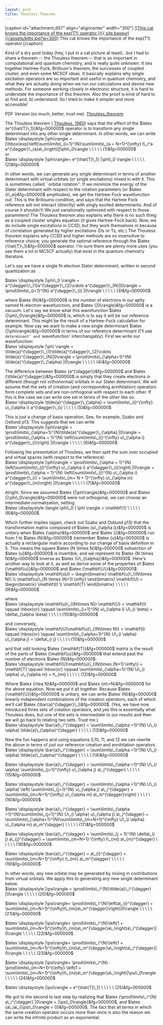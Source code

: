```yaml
--- 
layout: post 
title: Thouless Theorem 
---
```


[caption id="attachment\_657" align="aligncenter" width="300"] [![This cat knows the importance of the exp(T1) operator.]({{ site.baseurl }}/assets/kitty.jpg?w=300)](http://joshuagoings.files.wordpress.com/2013/11/kitty.jpg) This cat knows the importance of the exp(T1) operator.[/caption]

Kind of a dry post today (hey, I put in a cat picture at least)...but I had to share a theorem -- the Thouless theorem -- that is so important in computational and quantum chemistry, and is really quite unknown. It ties together Hartree-Fock, Brillouin's theorem, the successes of coupled cluster, and even some MCSCF ideas. It basically explains why single excitation operators are so important and useful in quantum chemistry, and what they are actually doing when we run our calculations and devise new methods. For someone working closely in electronic structure, it is hard to understate the importance of this theorem. Also the proof is kind of hard to a) find and, b) understand. So I tried to make it simpler and more accessible!

PDF Version (so much, better, trust me): [Thouless\_theorem](http://joshuagoings.files.wordpress.com/2014/03/thouless_theorem.pdf) [  
](http://joshuagoings.files.wordpress.com/2013/11/thouless_theorem.pdf)

The Thouless theorem ( [Thouless, 1960](http://www.sciencedirect.com/science/article/pii/0029558260900481)) says that the effect of the $latex {e^{\hat{T}\_1}}&fg=000000$ operator is to transform any single determinant into any other single determinant. In other words, we can write  
$latex \displaystyle |\phi\rangle = [\hbox{exp}\left(\sum\limits\_{i=1}^{N}\sum\limits\_{a = N+1}^{\infty} t\_i^a a^{\dagger}\_{a}a\_i\right)]|\phi\_0\rangle \ \ \ \ \ (1)&fg=000000$  
or  
$latex \displaystyle |\phi\rangle= e^{\hat{T}\_1} |\phi\_0 \rangle \ \ \ \ \ (2)&fg=000000$

In other words, we can generate any single determinant in terms of another determinant with virtual orbitals (or single excitations) mixed in with it. This is sometimes called ``orbital rotation''. If we minimize the energy of the Slater determinant with respect to the rotation parameters (or $latex {t\_ai}&fg=000000$ amplitudes), we get the Hartree-Fock wavefunction out. This is the Brillouins condition, and says that the Hartree Fock reference will not interact (directly) with singly excited determinants. And of course it shouldn't! We just variationally optimized with respect to those parameters! The Thouless theorem also explains why there is no such thing as a coupled cluster singles equation (it gives Hartree-Fock back). Now, we do include single excitations in CCSD, but they work themselves in because of correlation generated by higher excitations (Ds or Ts, etc.) The Thouless theorem explains why CCSD and higher methods are so insensitive to reference choice; you generate the optimal reference through the $latex {\hat{T}\_1}&fg=000000$ operator. I'm sure there are plenty more uses (you see them a lot in MCSCF actually) that exist in the quantum chemistry literature.

Let's say we have a single N-electron Slater determinant, written in second quantization as

$latex \displaystyle |\phi\_0 \rangle = a^{\dagger}\_{1}a^{\dagger}\_{2}\cdots a^{\dagger}\_{N}|0\rangle = \prod\limits\_{i=1}^{N} a^{\dagger}\_{i} |0\rangle \ \ \ \ \ (3)&fg=000000$

where $latex {N}&fg=000000$ is the number of electrons in our aptly named N-electron wavefunction, and $latex {|0\rangle}&fg=000000$ is a vacuum. Let's say we know what this wavefunction $latex {|\phi\_0\rangle}&fg=000000$ is, which is to say it will be our reference determinant. This might be the result of a Hartree-Fock calculation for example. Now say we want to make a new single determinant $latex {|\phi\rangle}&fg=000000$ in terms of our reference determinant (I'll use `determinant' and `wavefunction' interchangably). First we write our wavefunction:  
$latex \displaystyle |\phi \rangle = \tilde{a}^{\dagger}\_{1}\tilde{a}^{\dagger}\_{2}\cdots \tilde{a}^{\dagger}\_{N}|0\rangle = \prod\limits\_{\alpha=1}^{N} \tilde{a}^{\dagger}\_{\alpha} |0\rangle \ \ \ \ \ (4)&fg=000000$

The difference between $latex {a^{\dagger}}&fg=000000$ and $latex {\tilde{a}^{\dagger}}&fg=000000$ is simply that they create electrons in different (though not orthonormal) orbitals in our Slater determinant. We will assume that the sets of creation (and corresponding annihilation) operators form complete sets and are non-orthogonal with respect to each other. If this is the case we can write one set in terms of the other like so:  
$latex \displaystyle \tilde{a}^{\dagger}\_{\alpha} = \sum\limits\_{i}^{\infty} u\_{\alpha i} a^{\dagger}\_{i} \ \ \ \ \ (5)&fg=000000$

This is just a change of basis operation. See, for example, Szabo and Ostlund p13. This suggests that we can write  
$latex \displaystyle |\phi\rangle = \prod\limits\_{\alpha=1}^{N}\tilde{a}^{\dagger}\_{\alpha} |0\rangle = \prod\limits\_{\alpha = 1}^{N} \left(\sum\limits\_{i}^{\infty} u\_{\alpha i} a^{\dagger}\_{i}\right) |0\rangle \ \ \ \ \ (6)&fg=000000$

Following the presentation of Thouless, we then split the sum over occupied and virtual spaces (with respect to the reference):  
$latex \displaystyle |\phi\rangle = \prod\limits\_{\alpha = 1}^{N} \left(\sum\limits\_{i}^{\infty} u\_{\alpha i} a^{\dagger}\_{i}\right) |0\rangle = \prod\limits\_{\alpha = 1}^{N} \left(\sum\limits\_{i}^{N} u\_{\alpha i} a^{\dagger}\_{i} + \sum\limits\_{m= N + 1}^{\infty} u\_{\alpha m} a^{\dagger}\_{m}\right) |0\rangle \ \ \ \ \ (7)&fg=000000$

Alright. Since we assumed $latex {|\phi\rangle}&fg=000000$ and $latex {|\phi\_0\rangle}&fg=000000$ were not orthogonal, we can choose an intermediate normalization, setting  
$latex \displaystyle \langle \phi\_0 | \phi \rangle = \mathbf{1} \ \ \ \ \ (8)&fg=000000$

Which further implies (again, check out Szabo and Ostlund p13) that the transformation matrix composed of $latex {u\_{\alpha i}}&fg=000000$ is unitary when $latex {\alpha}&fg=000000$ and $latex {i}&fg=000000$ run from 1 to $latex {N}&fg=000000$ (remember $latex {u}&fg=000000$ is actually a rectangular matrix according to our change of basis definition in 5. This means the square $latex {N \times N}&fg=000000$ subsection of $latex {u}&fg=000000$ is invertible, and we represent its $latex {N \times N}&fg=000000$ inverse as $latex {U\_{i\alpha}}&fg=000000$. Here's another way to look at it, as well as derive some of the properties of $latex {\mathbf{u}}&fg=000000$ and $latex {\mathbf{U}}&fg=000000$:  
$latex \displaystyle \mathbf{uU} = \begin{bmatrix} \mathbf{u}\_{(N\times N)} \\ \mathbf{u}\_{N \times (N+1):\infty} \end{bmatrix} \mathbf{U} = \begin{bmatrix} \mathbf{I} \\ \mathbf{T} \end{bmatrix} \ \ \ \ \ (9)&fg=000000$

where  
$latex \displaystyle \mathbf{u}\_{(N\times N)} \mathbf{U} = \mathbf{I} \qquad \hbox{or} \qquad \sum\limits\_{i=1}^{N} u\_{\alpha i} U\_{i \beta} = \delta\_{\alpha \beta} \ \ \ \ \ (10)&fg=000000$

and conversely,  
$latex \displaystyle \mathbf{U}\mathbf{u}\_{(N\times N)} = \mathbf{I} \qquad \hbox{or} \qquad \sum\limits\_{\alpha=1}^{N} U\_{i \alpha} u\_{\alpha j} = \delta\_{i j} \ \ \ \ \ (11)&fg=000000$

and that odd looking $latex {\mathbf{T}}&fg=000000$ matrix is the result of the parts of $latex {\mathbf{u}}&fg=000000$ that extend past the number of electrons $latex {N}&fg=000000$:  
$latex \displaystyle \mathbf{U}\mathbf{u}\_{(N\times (N+1):\infty)} = \mathbf{T} \qquad \hbox{or} \qquad \sum\limits\_{\alpha=1}^{N} U\_{i \alpha} u\_{\alpha m} = t\_{mi} \ \ \ \ \ (12)&fg=000000$

Where $latex {i\leq N}&fg=000000$ and $latex {m\>N}&fg=000000$ for the above equation. Now we put it all together. Because $latex {\mathbf{U}}&fg=000000$ is unitary, we can write $latex {N}&fg=000000$ linearly independent combinations of the creation operators, each of which we'll call $latex {\bar{a}^{\dagger}\_i}&fg=000000$. (Yes, we have now introduced three sets of creation operators, and yes this is essentially what Thouless does, but one of the sets is intermediate to our results and then we will go back to relating two sets. Trust me.)  
$latex \displaystyle \bar{a}\_i^{\dagger} = \sum\limits\_{\alpha =1}^{N} U\_{i \alpha} \tilde{a}\_{\alpha}^{\dagger} \ \ \ \ \ (13)&fg=000000$

Now the fun happens and using equations 5,10, 11, and 12 we can rewrite the above in terms of just our reference creation and annihilation operators  
$latex \displaystyle \bar{a}\_i^{\dagger} = \sum\limits\_{\alpha =1}^{N} U\_{i \alpha} \tilde{a}\_{\alpha}^{\dagger} \ \ \ \ \ (14)&fg=000000$

$latex \displaystyle \bar{a}\_i^{\dagger} = \sum\limits\_{\alpha =1}^{N} U\_{i \alpha} \sum\limits\_{j=1}^{\infty} u\_{\alpha j} a\_j^{\dagger} \ \ \ \ \ (15)&fg=000000$

$latex \displaystyle \bar{a}\_i^{\dagger} = \sum\limits\_{\alpha =1}^{N} U\_{i \alpha} \left( \sum\limits\_{j=1}^{N} u\_{\alpha j} a\_j^{\dagger} + \sum\limits\_{m=N+1}^{\infty} u\_{\alpha m} a\_m^{\dagger}\right) \ \ \ \ \ (16)&fg=000000$

$latex \displaystyle \bar{a}\_i^{\dagger} = \sum\limits\_{\alpha =1}^{N}\sum\limits\_{j=1}^{N} U\_{i \alpha} u\_{\alpha j} a\_j^{\dagger} + \sum\limits\_{\alpha=1}^{N}\sum\limits\_{m=N+1}^{\infty} U\_{i \alpha} u\_{\alpha m} a\_m^{\dagger} \ \ \ \ \ (17)&fg=000000$

$latex \displaystyle \bar{a}\_i^{\dagger} = \sum\limits\_{j = 1}^{N} \delta\_{i j} a\_{j}^{\dagger} + \sum\limits\_{m=N+1}^{\infty} t\_{mi} a\_{m}^{\dagger} \ \ \ \ \ (18)&fg=000000$

$latex \displaystyle \bar{a}\_i^{\dagger} = a\_{i}^{\dagger} + \sum\limits\_{m=N+1}^{\infty} t\_{mi} a\_m^{\dagger} \ \ \ \ \ (19)&fg=000000$

In other words, any new orbital may be generated by mixing in contributions from virtual orbitals. We apply this to generating any new single determinant below.  
$latex \displaystyle |\psi\rangle = \prod\limits\_i^{N}\tilde{a}\_i^{\dagger} |0\rangle \ \ \ \ \ (20)&fg=000000$

$latex \displaystyle |\psi\rangle= \prod\limits\_i^{N}\left(a\_{i}^{\dagger} + \sum\limits\_{m=N+1}^{\infty}t\_{mi}a\_m^{\dagger}\right)|0\rangle \ \ \ \ \ (21)&fg=000000$

$latex \displaystyle |\psi\rangle= \prod\limits\_i^{N}\left(1 + \sum\limits\_{m=N+1}^{\infty}t\_{mi}a\_m^{\dagger}a\_i\right)a\_i^{\dagger}|0\rangle \ \ \ \ \ (22)&fg=000000$

$latex \displaystyle |\psi\rangle= \prod\limits\_i^{N}\left(1 + \sum\limits\_{m=N+1}^{\infty}t\_{mi}a\_m^{\dagger}a\_i\right)a\_i^{\dagger}|0\rangle \ \ \ \ \ (23)&fg=000000$

$latex \displaystyle |\psi\rangle= \prod\limits\_i^{N} \prod\limits\_{m=N+1}^{\infty} \left(1 + \sum\limits\_{m=N+1}^{\infty}t\_{mi}a\_m^{\dagger}a\_i\right)|\psi\_0\rangle \ \ \ \ \ (24)&fg=000000$

$latex \displaystyle |\psi\rangle = e^{\hat{T}\_1} \ \ \ \ \ (25)&fg=000000$

We got to the second to last step by realizing that $latex {\prod\limits\_i^{N} a\_i^{\dagger} |0\rangle = |\psi\_0\rangle}&fg=000000$, and $latex {a\_ia\_i|\psi\_0\rangle = 0}&fg=000000$. The fact that all terms in which the same creation operator occurs more than once is also the reason we can write the infinite product as an exponential.

